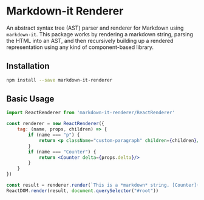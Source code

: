 # Markdown-it Renderer

An abstract syntax tree (AST) parser and renderer for Markdown using `markdown-it`. This package works by rendering a markdown string, parsing the HTML into an AST, and then recursively building up a rendered representation using any kind of component-based library.

## Installation

```sh
npm install --save markdown-it-renderer
```

## Basic Usage

```jsx
import ReactRenderer from 'markdown-it-renderer/ReactRenderer'

const renderer = new ReactRenderer({
	tag: (name, props, children) => {
		if (name === "p") {
			return <p className="custom-paragraph" children={children}/>
		}
		if (name === "Counter") {
			return <Counter delta={props.delta}/>
		}
	}
})

const result = renderer.render(`This is a *markdown* string. [Counter]{delta: 10}`)
ReactDOM.render(result, document.querySelector("#root"))
```
